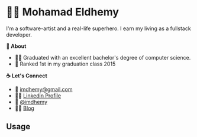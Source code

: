 # 🦸🏻 Mohamad Eldhemy
I'm a software-artist and a real-life superhero. I earn my living as a fullstack developer.

**🥇 About**
- 🧑‍🎓 Graduated with an excellent bachelor's degree of computer science.
- 🚀 Ranked 1st in my graduation class 2015

**☕️ Let's Connect**
- 📧 <a href='mailto:imdhemy@gmail.com'>imdhemy@gmail.com</a>
- 🕴🏻 [Linkedin Profile](https://www.linkedin.com/in/imdhemy/)
- 🐤 [@imdhemy](https://twitter.com/imdhemy)
- ✍🏻 [Blog](https://imdhemy.github.io/)

## Usage
